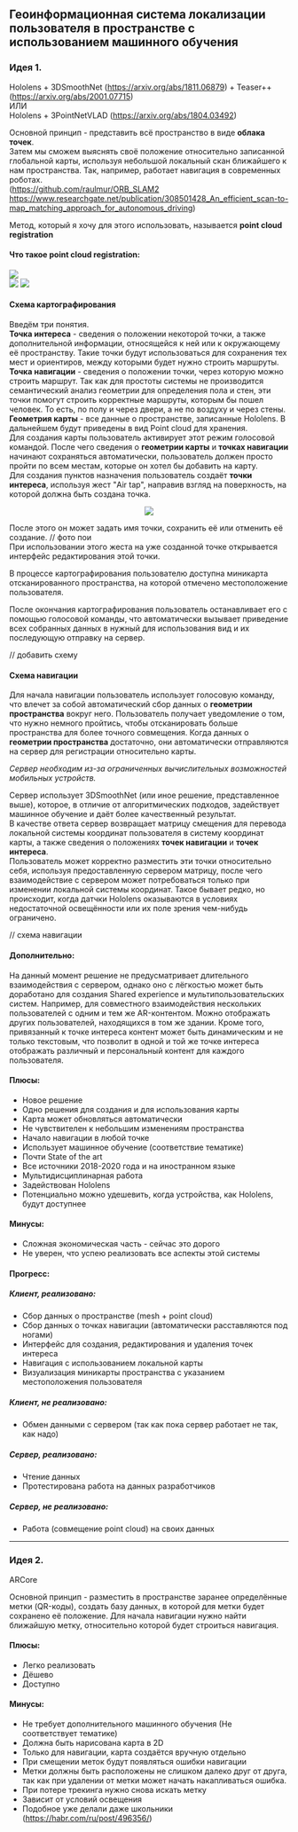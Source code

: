 ## Геоинформационная система локализации пользователя в пространстве с использованием машинного обучения

### Идея 1.  
Hololens + 3DSmoothNet (https://arxiv.org/abs/1811.06879)  + Teaser++ (https://arxiv.org/abs/2001.07715)  
ИЛИ  
Hololens + ЗPointNetVLAD (https://arxiv.org/abs/1804.03492)  

Основной принцип - представить всё пространство в виде **облака точек**.  
Затем мы сможем выяснять своё положение относительно записанной глобальной карты, используя небольшой локальный скан ближайшего к нам пространства. Так, например, работает навигация в современных роботах.  
(https://github.com/raulmur/ORB_SLAM2  
https://www.researchgate.net/publication/308501428_An_efficient_scan-to-map_matching_approach_for_autonomous_driving)  
  
  
Метод, который я хочу для этого использовать, называется **point cloud registration**  
  
#### Что такое **point cloud registration**:  
![](https://raw.githubusercontent.com/neka-nat/probreg/master/images/filterreg_fpfh.gif)  
![](https://github.com/zgojcic/3DSmoothNet/raw/master/figures/demo.png?raw=true)
![](http://geometryhub.net/images/globalregistration.jpg)
  
  
  
#### Схема картографирования
Введём три понятия.  
**Точка интереса** - сведения о положении некоторой точки, а также дополнительной информации, относящейся к ней или к окружающему её пространству. Такие точки будут использоваться для сохранения тех мест и ориентиров, между которыми будет нужно строить маршруты.  
**Точка навигации** - сведения о положении точки, через которую можно строить маршрут. Так как для простоты системы не производится семантический анализ геометрии для определения пола и стен, эти точки помогут строить корректные маршруты, которым бы пошел человек. То есть, по полу и через двери, а не по воздуху и через стены.  
**Геометрия карты** - все данные о пространстве, записанные Hololens. В дальнейшем будут приведены в вид Point cloud для хранения.  
Для создания карты пользователь активирует этот режим голосовой командой. После чего сведения о **геометрии карты** и **точках навигации** начинают сохраняться автоматически, пользователь должен просто пройти по всем местам, которые он хотел бы добавить на карту.  
Для создания пунктов назначения пользователь создаёт **точки интереса**, используя жест "Air tap", направив взгляд на поверхность, на которой должна быть создана точка.  
<p align="center"><img src="https://docs.microsoft.com/ru-ru/hololens/images/hololens-air-tap.gif"></p>  
  
После этого он может задать имя точки, сохранить её или отменить её создание.
// фото пои  
При использовании этого жеста на уже созданной точке открывается интерфейс редактирования этой точки.  
  
В процессе картографирования пользователю доступна миникарта отсканированного пространства, на которой отмечено местоположение пользователя.

После окончания картографирования пользователь останавливает его с помощью голосовой команды, что автоматически вызывает приведение всех собранных данных в нужный для использования вид и их последующую отправку на сервер.

// добавить схему  
  
#### Схема навигации
Для начала навигации пользователь использует голосовую команду, что влечет за собой автоматический сбор данных о **геометрии пространства** вокруг него. Пользователь получает уведомление о том, что нужно немного пройтись, чтобы отсканировать больше пространства для более точного совмещения. Когда данных о **геометрии пространства** достаточно, они автоматически отправляются на сервер для регистрации относительно карты.  
  
*Сервер необходим из-за ограниченных вычислительных возможностей мобильных устройств.*  
  
Сервер использует 3DSmoothNet (или иное решение, представленное выше), которое, в отличие от алгоритмических подходов, задействует машинное обучение и даёт более качественный результат.  
В качестве ответа сервер возвращает матрицу смещения для перевода локальной системы координат пользователя в систему координат карты, а также сведения о положениях **точек навигации** и **точек интереса**.  
Пользователь может корректно разместить эти точки относительно себя, используя предоставленную сервером матрицу, после чего взаимодействие с сервером может потребоваться только при изменении локальной системы координат. Такое бывает редко, но происходит, когда датчки Hololens оказываются в условиях недостаточной освещённости или их поле зрения чем-нибудь ограничено.

// схема навигации  

#### Дополнительно:
На данный момент решение не предусматривает длительного взаимодействия с сервером, однако оно с лёгкостью может быть доработано для создания Shared experience и мультипользовательских систем. Например, для совместного взаимодействия нескольких пользователей с одним и тем же AR-контентом. Можно отображать других пользователей, находящихся в том же здании. Кроме того, привязанный к точке интереса контент может быть динамическим и не только текстовым, что позволит в одной и той же точке интереса отображать различный и персональный контент для каждого пользователя.  

#### Плюсы:
- Новое решение
- Одно решения для создания и для использования карты
- Карта может обновляться автоматически
- Не чувствителен к небольшим изменениям пространства
- Начало навигации в любой точке
- Использует машинное обучение (соответствие тематике)
- Почти State of the art
- Все источники 2018-2020 года и на иностранном языке
- Мультидисциплинарная работа
- Задействован Hololens
- Потенциально можно удешевить, когда устройства, как Hololens, будут доступнее
  
#### Минусы:
- Сложная экономическая часть - сейчас это дорого
- Не уверен, что успею реализовать все аспекты этой системы
  
#### Прогресс:
##### Клиент, реализовано:
- Сбор данных о пространстве (mesh + point cloud)
- Сбор данных о точках навигации (автоматически расставляются под ногами)
- Интерфейс для создания, редактирования и удаления точек интереса
- Навигация с использованием локальной карты
- Визуализация миникарты пространства с указанием местоположения пользователя
  
##### Клиент, не реализовано:
- Обмен данными с сервером (так как пока сервер работает не так, как надо)
  
##### Сервер, реализовано:
- Чтение данных
- Протестирована работа на данных разработчиков
  
##### Сервер, не реализовано:
- Работа (совмещение point cloud) на своих данных
  
---
### Идея 2.  
ARCore

Основной принцип - разместить в пространстве заранее определённые метки (QR-коды), создать базу данных, в которой для метки будет сохранено её положение.
Для начала навигации нужно найти ближайшую метку, относительно которой будет строиться навигация.

#### Плюсы:
 - Легко реализовать
 - Дёшево
 - Доступно

#### Минусы:
 - Не требует дополнительного машинного обучения (Не соответствует тематике)
 - Должна быть нарисована карта в 2D
 - Только для навигации, карта создаётся вручную отдельно
 - При смещении меток будут появляться ошибки навигации
 - Метки должны быть расположены не слишком далеко друг от друга, так как при удалении от метки может начать накапливаться ошибка.
 - При потере трекинга нужно снова искать метку
 - Зависит от условий освещения
 - Подобное уже делали даже школьники (https://habr.com/ru/post/496356/)

